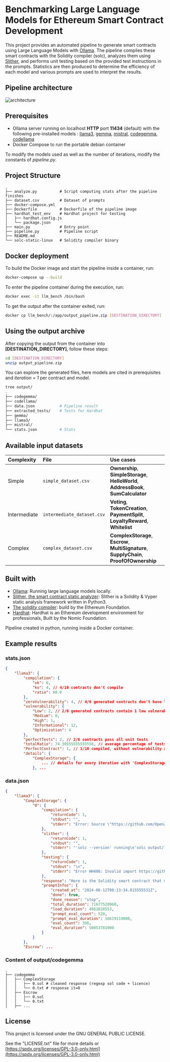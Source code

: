 # Benchmarking Large Language Models for Ethereum Smart Contract Development
This project provides an automated pipeline to generate smart contracts using Large Language Models with [Ollama](https://www.ollama.com/). The pipeline compiles these smart contracts with the Solidity compiler (solc), analyzes them using [Slither](https://github.com/crytic/slither), and performs unit testing based on the provided test instructions in the prompts. Statistics are then produced to determine the efficiency of each model and various prompts are used to interpret the results.

## Pipeline architecture
![architecture](architecture.png)


## Prerequisites
- Ollama server running on localhost __HTTP__ port __11434__ (default) with the following pre-installed models : [llama3](https://ollama.com/library/llama3), [gemma](https://ollama.com/library/gemma), [mistral](https://ollama.com/library/mistral), [codegemma](https://ollama.com/library/codegemma), [codellama](https://ollama.com/library/codellama)
- Docker Compose to run the portable debian container

To modify the models used as well as the number of iterations, modify the constants of *pipeline.py*.

## Project Structure
```
.
├── analyze.py          # Script computing stats after the pipeline finishes
├── dataset.csv         # Dataset of prompts
├── docker-compose.yml
├── Dockerfile          # Dockerfile of the pipeline image
├── hardhat_test_env    # Hardhat project for testing
│   ├── hardhat.config.js
│   └── package.json
├── main.py             # Entry point
├── pipeline.py         # Pipeline script
├── README.md
└── solc-static-linux   # Solidity compiler binary
```

## Docker deployment
To build the Docker image and start the pipeline inside a container, run:
```bash
docker-compose up --build
```

To enter the pipeline container during the execution, run:
```bash
docker exec -it llm_bench /bin/bash
```

To get the output after the container exited, run:
```bash
docker cp llm_bench/:/app/output_pipeline.zip [DESTINATION_DIRECTORY]
```

## Using the output archive
After copying the output from the container into **[DESTINATION_DIRECTORY]**, follow these steps:
```bash
cd [DESTINATION_DIRECTORY]
unzip output_pipeline.zip
```

You can explore the generated files, here models are cited in prerequisites and *iteration = 1* per contract and model. 
```bash
tree output/
.
├── codegemma/
├── codellama/
├── data.json           # Pipeline result
├── extracted_tests/    # Tests for Hardhat
├── gemma/
├── llama3/
├── mistral/
└── stats.json          # Stats
```


## Available input datasets

| Complexity | File     | Use cases                       |
| :-------- | :------- | :-------------------------------- |
| Simple      | `simple_dataset.csv` | **Ownership**, **SimpleStorage**, **HelloWorld**, **AddressBook**, **SumCalculator** |
| Intermediate| `intermediate_dataset.csv` | **Voting**, **TokenCreation**, **PaymentSplit**, **LoyaltyReward**, **Whitelist** |
| Complex     | `complex_dataset.csv` | **ComplexStorage**, **Escrow**, **MultiSignature**, **SupplyChain**, **ProofOfOwnership** |

## Built with
- [Ollama](https://github.com/ollama/ollama): Running large language models locally.
- [Slither, the smart contract static analyzer](https://github.com/crytic/slither): Slither is a Solidity & Vyper static analysis framework written in Python3.
- [The solidity compiler](https://github.com/ethereum/solc-bin): build by the Ethereum Foundation.
- [Hardhat](https://github.com/NomicFoundation/hardhat): Hardhat is an Ethereum development environment for professionals, Built by the Nomic Foundation.

Pipeline created in python, running inside a Docker container.

## Example results

### stats.json
```json
{
    "llama3": {
        "compilation": {
            "ok": 6,
            "ko": 4, // 4/10 contracts don't compile
            "ratio": 60.0
        },
        "zeroVulnerability": 4, // 4/6 generated contracts don't have low, medium, or high vulnerabilities with slither. 
        "vulnerability": {
            "Low": 2, // 2/6 generated contracts contain 1 low vulnerability
            "Medium": 0,
            "High": 1,
            "Informational": 12,
            "Optimization": 4
        },
        "perfectTests": 2, // 2/6 contracts pass all unit tests
        "totalRatio": 74.30555555555556, // average percentage of tests passed by contracts (among contracts that compile).
        "PerfectContract": 1, // 1/10 compiled, without vulnerability and passed all the tests.
        "details": {
            "ComplexStorage": {
                ... // details for every iteration with 'ComplexStorage'
            }, ...
```

### data.json
```json
{
    "llama3": {
        "ComplexStorage": {
            "0": {
                "compilation": {
                    "returnCode": 1,
                    "stdout": "",
                    "stderr": "Error: Source \"https://github.com/OpenZeppelin/openzeppelin-solidity/contracts/access/Ownable.sol\" not found: File not found. Searched the following locations: \"\".\n --> output/llama3/ComplexStorage/0.sol:4:1:\n  |\n4 | import \"https://github.com/OpenZeppelin/openzeppelin-solidity/contracts/access/Ownable.sol\";\n  | ^^^^^^^^^^^^^^^^^^^^^^^^^^^^^^^^^^^^^^^^^^^^^^^^^^^^^^^^^^^^^^^^^^^^^^^^^^^^^^^^^^^^^^^^^^^^\n\n"
                },
                "slither": {
                    "returnCode": 1,
                    "stdout": "",
                    "stderr": "'solc --version' running\n'solc output/llama3/ComplexStorage/0.sol --combined-json abi,ast,bin,bin-runtime,srcmap,srcmap-runtime,userdoc,devdoc,hashes --allow-paths .,/app/output/llama3/ComplexStorage' running\nCompilation warnings/errors on output/llama3/ComplexStorage/0.sol:\nError: Source \"https://github.com/OpenZeppelin/openzeppelin-solidity/contracts/access/Ownable.sol\" not found: File not found. Searched the following locations: \"\".\n --> output/llama3/ComplexStorage/0.sol:4:1:\n  |\n4 | import \"https://github.com/OpenZeppelin/openzeppelin-solidity/contracts/access/Ownable.sol\";\n  | ^^^^^^^^^^^^^^^^^^^^^^^^^^^^^^^^^^^^^^^^^^^^^^^^^^^^^^^^^^^^^^^^^^^^^^^^^^^^^^^^^^^^^^^^^^^^\n\n\nTraceback (most recent call last):\n  File \"/app/venv/lib/python3.11/site-packages/crytic_compile/platform/solc.py\", line 582, in _run_solc\n    ret: Dict = json.loads(stdout)\n                ^^^^^^^^^^^^^^^^^^\n  File \"/usr/lib/python3.11/json/__init__.py\", line 346, in loads\n    return _default_decoder.decode(s)\n           ^^^^^^^^^^^^^^^^^^^^^^^^^^\n  File \"/usr/lib/python3.11/json/decoder.py\", line 337, in decode\n    obj, end = self.raw_decode(s, idx=_w(s, 0).end())\n               ^^^^^^^^^^^^^^^^^^^^^^^^^^^^^^^^^^^^^^\n  File \"/usr/lib/python3.11/json/decoder.py\", line 355, in raw_decode\n    raise JSONDecodeError(\"Expecting value\", s, err.value) from None\njson.decoder.JSONDecodeError: Expecting value: line 1 column 1 (char 0)\n\nDuring handling of the above exception, another exception occurred:\n\nTraceback (most recent call last):\n  File \"/app/venv/bin/slither\", line 8, in <module>\n    sys.exit(main())\n             ^^^^^^\n  File \"/app/venv/lib/python3.11/site-packages/slither/__main__.py\", line 753, in main\n    main_impl(all_detector_classes=detectors, all_printer_classes=printers)\n  File \"/app/venv/lib/python3.11/site-packages/slither/__main__.py\", line 859, in main_impl\n    ) = process_all(filename, args, detector_classes, printer_classes)\n        ^^^^^^^^^^^^^^^^^^^^^^^^^^^^^^^^^^^^^^^^^^^^^^^^^^^^^^^^^^^^^^\n  File \"/app/venv/lib/python3.11/site-packages/slither/__main__.py\", line 96, in process_all\n    compilations = compile_all(target, **vars(args))\n                   ^^^^^^^^^^^^^^^^^^^^^^^^^^^^^^^^^\n  File \"/app/venv/lib/python3.11/site-packages/crytic_compile/crytic_compile.py\", line 722, in compile_all\n    compilations.append(CryticCompile(target, **kwargs))\n                        ^^^^^^^^^^^^^^^^^^^^^^^^^^^^^^^\n  File \"/app/venv/lib/python3.11/site-packages/crytic_compile/crytic_compile.py\", line 211, in __init__\n    self._compile(**kwargs)\n  File \"/app/venv/lib/python3.11/site-packages/crytic_compile/crytic_compile.py\", line 633, in _compile\n    self._platform.compile(self, **kwargs)\n  File \"/app/venv/lib/python3.11/site-packages/crytic_compile/platform/solc.py\", line 151, in compile\n    targets_json = _get_targets_json(compilation_unit, self._target, **kwargs)\n                   ^^^^^^^^^^^^^^^^^^^^^^^^^^^^^^^^^^^^^^^^^^^^^^^^^^^^^^^^^^^\n  File \"/app/venv/lib/python3.11/site-packages/crytic_compile/platform/solc.py\", line 280, in _get_targets_json\n    return _run_solc(\n           ^^^^^^^^^^\n  File \"/app/venv/lib/python3.11/site-packages/crytic_compile/platform/solc.py\", line 586, in _run_solc\n    raise InvalidCompilation(f\"Invalid solc compilation {stderr}\")\ncrytic_compile.platform.exceptions.InvalidCompilation: Invalid solc compilation Error: Source \"https://github.com/OpenZeppelin/openzeppelin-solidity/contracts/access/Ownable.sol\" not found: File not found. Searched the following locations: \"\".\n --> output/llama3/ComplexStorage/0.sol:4:1:\n  |\n4 | import \"https://github.com/OpenZeppelin/openzeppelin-solidity/contracts/access/Ownable.sol\";\n  | ^^^^^^^^^^^^^^^^^^^^^^^^^^^^^^^^^^^^^^^^^^^^^^^^^^^^^^^^^^^^^^^^^^^^^^^^^^^^^^^^^^^^^^^^^^^^\n\n\n"
                },
                "testing": {
                    "returnCode": 1,
                    "stdout": "\n",
                    "stderr": "Error HH406: Invalid import https://github.com/OpenZeppelin/openzeppelin-solidity/contracts/access/Ownable.sol from contracts/contract.sol. Hardhat doesn't support imports via https.\nHardhatError: HH406: Invalid import https://github.com/OpenZeppelin/openzeppelin-solidity/contracts/access/Ownable.sol from contracts/contract.sol. Hardhat doesn't support imports via https.\n    at Resolver.resolveImport (/app/hardhat_test_env/node_modules/hardhat/src/internal/solidity/resolver.ts:133:13)\n    at /app/hardhat_test_env/node_modules/hardhat/src/internal/solidity/dependencyGraph.ts:188:28\n    at async Promise.all (index 0)\n    at DependencyGraph._addDependenciesFrom (/app/hardhat_test_env/node_modules/hardhat/src/internal/solidity/dependencyGraph.ts:186:5)\n    at async Promise.all (index 0)\n    at Function.createFromResolvedFiles (/app/hardhat_test_env/node_modules/hardhat/src/internal/solidity/dependencyGraph.ts:15:5)\n    at Environment._runTaskDefinition (/app/hardhat_test_env/node_modules/hardhat/src/internal/core/runtime-environment.ts:359:14)\n    at Environment.run (/app/hardhat_test_env/node_modules/hardhat/src/internal/core/runtime-environment.ts:192:14)\n    at SimpleTaskDefinition.action (/app/hardhat_test_env/node_modules/hardhat/src/builtin-tasks/compile.ts:1389:58)\n    at Environment._runTaskDefinition (/app/hardhat_test_env/node_modules/hardhat/src/internal/core/runtime-environment.ts:359:14)\n"
                },
                "response": "Here is the Solidity smart contract that manages and interacts with user and product data:\n```\npragma solidity ^0.8.0;\n\nimport \"https://github.com/OpenZeppelin/openzeppelin-solidity/contracts/access/Ownable.sol\";\n\ncontract ComplexStorage {\n    struct UserProfile {\n        string name;\n        uint age;\n    }\n\n    struct Product {\n        string name;\n        uint price;\n        bool isAvailable;\n    }\n\n    mapping (address => UserProfile) public userProfiles;\n    mapping (uint => Product) public products;\n\n    event NewUserRegistered(address indexed user);\n    event NewProductAdded(string indexed productName, uint indexed productPrice);\n\n    address public owner;\n\n    constructor() {\n        owner = msg.sender;\n    }\n\n    function registerUser(string memory _name, uint _age) public {\n        require(msg.sender != address(0), \"Only valid addresses can register\");\n        userProfiles[msg.sender] = UserProfile(_name, _age);\n        emit NewUserRegistered(msg.sender);\n    }\n\n    function getUserProfile(address _userAddress) public view returns (string memory, uint) {\n        require(userProfiles[_userAddress].name != \"\", \"User profile not found\");\n        return (userProfiles[_userAddress].name, userProfiles[_userAddress].age);\n    }\n\n    function addProduct(string memory _productName, uint _productPrice) public onlyOwner {\n        products[products.length] = Product(_productName, _productPrice, true);\n        emit NewProductAdded(_productName, _productPrice);\n    }\n\n    modifier onlyOwner() {\n        require(msg.sender == owner, \"Only the contract owner can perform this action\");\n        _;\n    }\n\n    function pause() public onlyOwner {\n        owner = address(0);\n    }\n}\n```\nNote that I used OpenZeppelin's `Ownable` contract to implement the `onlyOwner` modifier. This allows us to restrict certain functions to be called only by the contract owner.",
                "promptInfos": {
                    "created_at": "2024-06-12T08:13:34.815555531Z",
                    "done": true,
                    "done_reason": "stop",
                    "total_duration": 71677520960,
                    "load_duration": 4961628553,
                    "prompt_eval_count": 520,
                    "prompt_eval_duration": 16619119000,
                    "eval_count": 396,
                    "eval_duration": 50053781000
                }
            }
        },
        "Escrow": ...
```

### Content of output/codegemma
 ```
 .
├── codegemma
│   ├── ComplexStorage
│   │   ├── 0.sol # cleaned response (regexp sol code + licence)
│   │   └── 0.txt # response it=0
│   ├── Escrow
│   │   ├── 0.sol
│   │   └── 0.txt
│   ├── ...
```

## License
This project is licensed under the GNU GENERAL PUBLIC LICENSE.

See the "LICENSE.txt" file for more details or [https://spdx.org/licenses/GPL-3.0-only.html](https://spdx.org/licenses/GPL-3.0-only.html)
